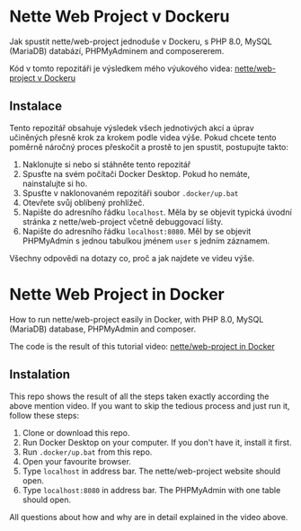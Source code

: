 Nette Web Project v Dockeru
===========================

Jak spustit nette/web-project jednoduše v Dockeru, s PHP 8.0, MySQL (MariaDB) databází, PHPMyAdminem and composererem.

Kód v tomto repozitáři je výsledkem mého výukového videa: [nette/web-project v Dockeru](https://www.youtube.com/watch?v=2i-9Ens7o0Q)

## Instalace

Tento repozitář obsahuje výsledek všech jednotivých akcí a úprav učiněných přesně krok za krokem podle videa výše.
Pokud chcete tento poměrně náročný proces přeskočit a prostě to jen spustit, postupujte takto:

1. Naklonujte si nebo si stáhněte tento repozitář 
2. Spusťte na svém počítači Docker Desktop. Pokud ho nemáte, nainstalujte si ho.
3. Spusťte v naklonovaném repozitáři soubor `.docker/up.bat`
4. Otevřete svůj oblíbený prohlížeč.
5. Napište do adresního řádku `localhost`. Měla by se objevit typická úvodní stránka z nette/web-project včetně debuggovací lišty.
6. Napište do adresního řádku `localhost:8080`. Měl by se objevit PHPMyAdmin s jednou tabulkou jménem `user` s jedním záznamem.

Všechny odpovědi na dotazy co, proč a jak najdete ve videu výše.

Nette Web Project in Docker
===========================

How to run nette/web-project easily in Docker, with PHP 8.0, MySQL (MariaDB) database, PHPMyAdmin and composer.

The code is the result of this tutorial video: [nette/web-project in Docker](https://www.youtube.com/watch?v=2i-9Ens7o0Q)

## Instalation

This repo shows the result of all the steps taken exactly according the above mention video.
If you want to skip the tedious process and just run it, follow these steps:

1. Clone or download this repo.
2. Run Docker Desktop on your computer. If you don't have it, install it first.
3. Run `.docker/up.bat` from this repo.
4. Open your favourite browser.
5. Type `localhost` in address bar. The nette/web-project website should open.
6. Type `localhost:8080` in address bar. The PHPMyAdmin with one table should open.

All questions about how and why are in detail explained in the video above.